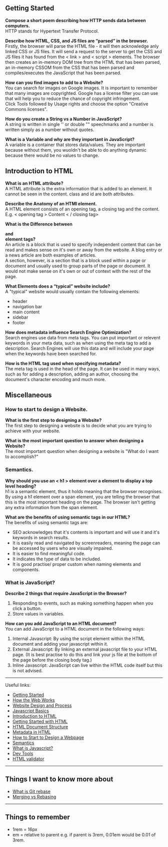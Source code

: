 ## Getting Started

**Compose a short poem describing how HTTP sends data between computers.**  
HTTP stands for Hypertext Transfer Protocol.

**Describe how HTML, CSS, and JS files are “parsed” in the browser.**  
Firstly, the browser will parse the HTML file - it will then acknowledge anly linked CSS or JS files. It will send a request to the server to get the CSS and JS files it has found from the < link > and < script > elements. The browser then creates an in-memory DOM tree from the HTML that has been parsed, an in-memory CSSOM from the CSS that has been parsed and compiles/executes the JavaScript that has been parsed.  

**How can you find images to add to a Website?**  
You can search for images on Google images. It is important to remember that many images are copyrighted. Google has a license filter you can use that will help you to reduce the chance of copyright infringement.  
Click Tools followed by Usage rights and choose the option "Creative Commons licenses".
 

**How do you create a String vs a Number in JavaScript?**  
A string is written in single '' or double "" speechmarks and a number is written simply as a number without quotes.

**What is a Variable and why are they important in JavaScript?**  
A variable is a container that stores data/values. They are important because without them, you wuoldn't be able to do anything dynamic because there would be no values to change.

## Introduction to HTML

**What is an HTML attribute?**  
A HTML attribute is the extra information that is added to an element. It cannot be seen in the content. class and id are both attributes. 

**Describe the Anatomy of an HTMl element.**  
A HTML element consists of an opening tag, a closing tag and the content.  
E.g. < opening tag > Content < / closing tag>

**What is the Difference between <article> and <section> element tags?**  
An article is a block that is used to specify independent content that can be read and makes sense on it's own or away from the website.  A blog entry or a news article are both examples of articles.  
A section, however, is a section that is a block used within a page or document and usually used to group parts of the page or document. It would not make sense on it's own or out of context with the rest of the page.

**What Elements does a “typical” website include?**  
A "typical" website would usually contain the following elements:
- header
- navigation bar
- main content
- sidebar
- footer

**How does metadata influence Search Engine Optimization?**  
Search engines use data from meta tags. You can put important or relevent keywords in your meta data, such as when using the meta tag to add a description. Search Engines will use this data and will include your page when the keywords have been searched for.

**How is the <meta> HTML tag used when specifying metadata?**  
The meta tag is used in the head of the page. It can be used in many ways, such as for adding a description, adding an author, choosing the document's character encoding and much more.


## Miscellaneous

### How to start to design a Website.

**What is the first step to designing a Website?**  
The first step to designing a website is to decide what you are trying to achieve with your website.

**What is the most important question to answer when designing a Website?**  
The most important question when designing a website is "What do I want to accomplish?"


### Semantics.

**Why should you use an < h1 > element over a <span> element to display a top level heading?**  
h1 is a semantic element, thus it holds meaning that the browser recognises. By using a h1 element over a span element, you are telling the browser that this is the most important heading on the page. The browser isn't getting any extra information from the span element.

**What are the benefits of using semantic tags in our HTML?**  
The benefits of using semantic tags are:
- SEO acknowledges that it's contents is important and will use it and it's keywords in search results.
- It is easily read and navigated by screenreaders, meaning the page can be accessed by users who are visually impaired.
- It is easier to find meaningful code.
- It indicates the type of data to be included.
- It is good practise/ proper custom when naming elements and components.


### What is JavaScript?

**Describe 2 things that require JavaScript in the Browser?**  
1. Responding to events, such as making something happen when you click a button.
2. Store values in variables.

**How can you add JavaScript to an HTML document?**  
You can add JavaScript to a HTML document in the following ways:
1. Internal Javascript: By using the script element within the HTML document and adding your javascript within it. 
2. External Javascript: By linking an external javascript file to your HTML page. (It is best practise to do this and link your js file at the bottom of the page before the closing body tag.)
3. Inline Javascript: JavaScript can live within the HTML code itself but this is not advised.

---

Useful links:
- [Getting Started](https://developer.mozilla.org/en-US/docs/Learn/Getting_started_with_the_web)
- [How the Web Works](https://developer.mozilla.org/en-US/docs/Learn/Getting_started_with_the_web/How_the_Web_works)
- [Website Design and Process](https://developer.mozilla.org/en-US/docs/Learn/Getting_started_with_the_web/What_will_your_website_look_like)
- [Javascript Basics](https://developer.mozilla.org/en-US/docs/Learn/Getting_started_with_the_web/JavaScript_basics)
- [Introduction to HTML](https://developer.mozilla.org/en-US/docs/Learn/HTML/Introduction_to_HTML)
- [Getting Started with HTML](https://developer.mozilla.org/en-US/docs/Learn/HTML/Introduction_to_HTML/Getting_started)
- [HTML Document Structure](https://developer.mozilla.org/en-US/docs/Learn/HTML/Introduction_to_HTML/Document_and_website_structure)
- [Metadata in HTML](https://developer.mozilla.org/en-US/docs/Learn/HTML/Introduction_to_HTML/The_head_metadata_in_HTML)
- [How to Start to Design a Webpage](https://developer.mozilla.org/en-US/docs/Learn/Common_questions/Design_and_accessibility/Thinking_before_coding)
- [Semantics](https://developer.mozilla.org/en-US/docs/Glossary/Semantics)
- [What is Javascript?](https://developer.mozilla.org/en-US/docs/Learn/JavaScript/First_steps/What_is_JavaScript)
- [Dev Tools](https://developer.chrome.com/docs/devtools/)
- [HTML validator](https://validator.w3.org/)

---

## Things I want to know more about
- [What is Git rebase](https://www.atlassian.com/git/tutorials/rewriting-history/git-rebase#:~:text=What%20is%20git%20rebase%3F,of%20a%20feature%20branching%20workflow)
- [Merging vs Rebasing](https://www.atlassian.com/git/tutorials/merging-vs-rebasing#workflow-walkthrough)

---

## Things to remember

- 1rem = 16px  
- em = relative to parent e.g. if parent is 3rem, 0.01em would be 0.01 of 3rem.
